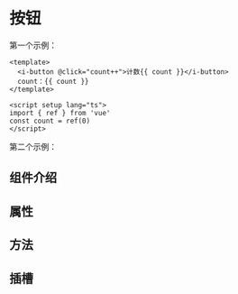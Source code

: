 # 按钮

第一个示例：

```vue preview
<template>
  <i-button @click="count++">计数{{ count }}</i-button>
  count：{{ count }}
</template>

<script setup lang="ts">
import { ref } from 'vue'
const count = ref(0)
</script>
```

第二个示例：

## 组件介绍

## 属性

## 方法

## 插槽
